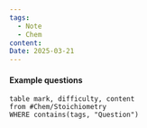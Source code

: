 ```yaml
---
tags:
  - Note
  - Chem
content:
Date: 2025-03-21
---
```

#### Example questions
```dataview
table mark, difficulty, content
from #Chem/Stoichiometry
WHERE contains(tags, "Question")
```
